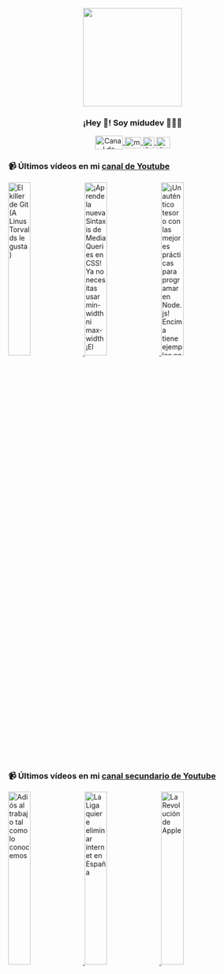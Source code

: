 <p align="center" width="300">
   <img align="center" width="200" src="https://user-images.githubusercontent.com/1561955/106762302-fda9de00-6635-11eb-99be-3ef744e60c0e.png" />
   <h3 align="center">¡Hey 👋! Soy midudev 👨🏻‍💻</h3>
</p>

<p align="center">
   <a href="https://twitch.tv/midudev" target="blank">
    <img align="center" src="https://upload.wikimedia.org/wikipedia/commons/c/ce/Twitch_logo_2019.svg" alt="Canal de Twitch de midudev" height="28px" width="56px" />
  </a>
  <span style="width: 8px;"> </span>
   <a href="https://youtube.com/midudev" target="blank">
    <img align="center" src="https://upload.wikimedia.org/wikipedia/commons/0/09/YouTube_full-color_icon_%282017%29.svg" alt="midudev" height="23px" width="33px" />
  </a>
  <span style="width: 8px;"> </span>
  <a href="https://instagram.com/midu.dev" target="blank">
    <img align="center" src="https://upload.wikimedia.org/wikipedia/commons/e/e7/Instagram_logo_2016.svg" alt="Canal de Instagram de midu.dev" height="23px" width="23px" />
  </a>
  <span style="width: 8px;"> </span>
  <a href="https://twitter.com/midudev" target="blank">
    <img align="center" src="https://upload.wikimedia.org/wikipedia/commons/thumb/6/6f/Logo_of_Twitter.svg/2491px-Logo_of_Twitter.svg.png" alt="Canal de Twitter de midudev" height="23px" width="28px" />
  </a>
</p>

### 📹 Últimos vídeos en mi [canal de Youtube](https://youtube.com/midudev?sub_confirmation=1)

<a href='https://youtu.be/Y-Jy_ClFIos' target='_blank'>
  <img width='30%' src='https://img.youtube.com/vi/Y-Jy_ClFIos/mqdefault.jpg' alt='El killer de Git (A Linus Torvalds le gusta)' />
</a>
<a href='https://youtu.be/smuK_Eatoq8' target='_blank'>
  <img width='30%' src='https://img.youtube.com/vi/smuK_Eatoq8/mqdefault.jpg' alt='¡Aprende la nueva Sintaxis de Media Queries en CSS! Ya no necesitas usar min-width ni max-width  ¡El' />
</a>
<a href='https://youtu.be/_2NzvYPDn4s' target='_blank'>
  <img width='30%' src='https://img.youtube.com/vi/_2NzvYPDn4s/mqdefault.jpg' alt='¡Un auténtico tesoro con las mejores prácticas para programar en Node.js! Encima tiene ejemplos en E' />
</a>

### 📹 Últimos vídeos en mi [canal secundario de Youtube](https://youtube.com/midulive?sub_confirmation=1)

<a href='https://youtu.be/uZorXpO4FTc' target='_blank'>
  <img width='30%' src='https://img.youtube.com/vi/uZorXpO4FTc/mqdefault.jpg' alt='Adiós al trabajo tal como lo conocemos' />
</a>
<a href='https://youtu.be/HbeFBpfY8yU' target='_blank'>
  <img width='30%' src='https://img.youtube.com/vi/HbeFBpfY8yU/mqdefault.jpg' alt='La Liga quiere eliminar internet en España' />
</a>
<a href='https://youtu.be/i-ZygtIWyFg' target='_blank'>
  <img width='30%' src='https://img.youtube.com/vi/i-ZygtIWyFg/mqdefault.jpg' alt='La Revolución de Apple' />
</a>
